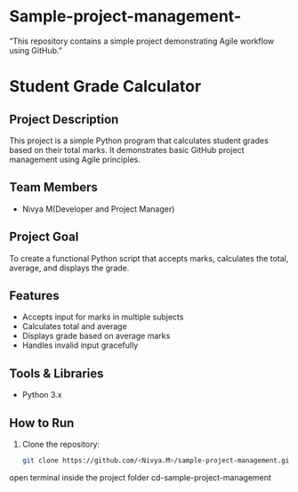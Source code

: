# Sample-project-management-
 “This repository contains a simple project demonstrating Agile  workflow using GitHub.”
# Student Grade Calculator

## Project Description
This project is a simple Python program that calculates student grades based on their total marks. It demonstrates basic GitHub project management using Agile principles.

##  Team Members
- Nivya M(Developer and Project Manager)

##  Project Goal
To create a functional Python script that accepts marks, calculates the total, average, and displays the grade.

##  Features
- Accepts input for marks in multiple subjects
- Calculates total and average
- Displays grade based on average marks
- Handles invalid input gracefully
##  Tools & Libraries
- Python 3.x

## How to Run
1. Clone the repository:
   ```bash
   git clone https://github.com/<Nivya.M>/sample-project-management.gito
open terminal inside the project folder 
cd-sample-project-management
